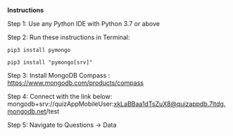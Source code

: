 **Instructions**

Step 1: Use any Python IDE with Python 3.7 or above

Step 2: Run these instructions in Terminal: 

    pip3 install pymongo

    pip3 install "pymongo[srv]"


Step 3: Install MongoDB Compass : 
    https://www.mongodb.com/products/compass

Step 4: Connect with the link below:
    mongodb+srv://quizAppMobileUser:xkLaBBaa1dTsZuX8@quizappdb.7ltdg.mongodb.net/test

Step 5: Navigate to Questions -> Data